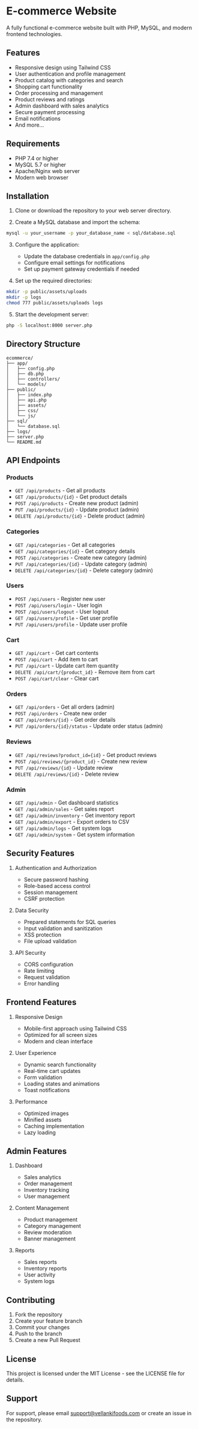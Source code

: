 # E-commerce Website

A fully functional e-commerce website built with PHP, MySQL, and modern frontend technologies.

## Features

- Responsive design using Tailwind CSS
- User authentication and profile management
- Product catalog with categories and search
- Shopping cart functionality
- Order processing and management
- Product reviews and ratings
- Admin dashboard with sales analytics
- Secure payment processing
- Email notifications
- And more...

## Requirements

- PHP 7.4 or higher
- MySQL 5.7 or higher
- Apache/Nginx web server
- Modern web browser

## Installation

1. Clone or download the repository to your web server directory.

2. Create a MySQL database and import the schema:
```bash
mysql -u your_username -p your_database_name < sql/database.sql
```

3. Configure the application:
   - Update the database credentials in `app/config.php`
   - Configure email settings for notifications
   - Set up payment gateway credentials if needed

4. Set up the required directories:
```bash
mkdir -p public/assets/uploads
mkdir -p logs
chmod 777 public/assets/uploads logs
```

5. Start the development server:
```bash
php -S localhost:8000 server.php
```

## Directory Structure

```
ecommerce/
├── app/
│   ├── config.php
│   ├── db.php
│   ├── controllers/
│   └── models/
├── public/
│   ├── index.php
│   ├── api.php
│   ├── assets/
│   ├── css/
│   └── js/
├── sql/
│   └── database.sql
├── logs/
├── server.php
└── README.md
```

## API Endpoints

### Products
- `GET /api/products` - Get all products
- `GET /api/products/{id}` - Get product details
- `POST /api/products` - Create new product (admin)
- `PUT /api/products/{id}` - Update product (admin)
- `DELETE /api/products/{id}` - Delete product (admin)

### Categories
- `GET /api/categories` - Get all categories
- `GET /api/categories/{id}` - Get category details
- `POST /api/categories` - Create new category (admin)
- `PUT /api/categories/{id}` - Update category (admin)
- `DELETE /api/categories/{id}` - Delete category (admin)

### Users
- `POST /api/users` - Register new user
- `POST /api/users/login` - User login
- `POST /api/users/logout` - User logout
- `GET /api/users/profile` - Get user profile
- `PUT /api/users/profile` - Update user profile

### Cart
- `GET /api/cart` - Get cart contents
- `POST /api/cart` - Add item to cart
- `PUT /api/cart` - Update cart item quantity
- `DELETE /api/cart/{product_id}` - Remove item from cart
- `POST /api/cart/clear` - Clear cart

### Orders
- `GET /api/orders` - Get all orders (admin)
- `POST /api/orders` - Create new order
- `GET /api/orders/{id}` - Get order details
- `PUT /api/orders/{id}/status` - Update order status (admin)

### Reviews
- `GET /api/reviews?product_id={id}` - Get product reviews
- `POST /api/reviews/{product_id}` - Create new review
- `PUT /api/reviews/{id}` - Update review
- `DELETE /api/reviews/{id}` - Delete review

### Admin
- `GET /api/admin` - Get dashboard statistics
- `GET /api/admin/sales` - Get sales report
- `GET /api/admin/inventory` - Get inventory report
- `GET /api/admin/export` - Export orders to CSV
- `GET /api/admin/logs` - Get system logs
- `GET /api/admin/system` - Get system information

## Security Features

1. Authentication and Authorization
   - Secure password hashing
   - Role-based access control
   - Session management
   - CSRF protection

2. Data Security
   - Prepared statements for SQL queries
   - Input validation and sanitization
   - XSS protection
   - File upload validation

3. API Security
   - CORS configuration
   - Rate limiting
   - Request validation
   - Error handling

## Frontend Features

1. Responsive Design
   - Mobile-first approach using Tailwind CSS
   - Optimized for all screen sizes
   - Modern and clean interface

2. User Experience
   - Dynamic search functionality
   - Real-time cart updates
   - Form validation
   - Loading states and animations
   - Toast notifications

3. Performance
   - Optimized images
   - Minified assets
   - Caching implementation
   - Lazy loading

## Admin Features

1. Dashboard
   - Sales analytics
   - Order management
   - Inventory tracking
   - User management

2. Content Management
   - Product management
   - Category management
   - Review moderation
   - Banner management

3. Reports
   - Sales reports
   - Inventory reports
   - User activity
   - System logs

## Contributing

1. Fork the repository
2. Create your feature branch
3. Commit your changes
4. Push to the branch
5. Create a new Pull Request

## License

This project is licensed under the MIT License - see the LICENSE file for details.

## Support

For support, please email support@vellankifoods.com or create an issue in the repository.

